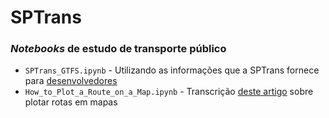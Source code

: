 # SPTrans
### *Notebooks* de estudo de transporte público

- `SPTrans_GTFS.ipynb` - Utilizando as informações que a SPTrans fornece para [desenvolvedores](https://www.sptrans.com.br/desenvolvedores/)  
- `How_to_Plot_a_Route_on_a_Map.ipynb` - Transcrição [deste artigo](https://towardsdatascience.com/how-to-plot-a-route-on-a-map-fb900a7f6605) sobre plotar rotas em mapas  
